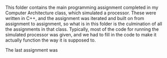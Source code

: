 This folder contains the main programming assignment completed in my Computer Architecture class, which simulated a processor. These were written in C++, and the assignment was iterated and built on from assignment to assignment, so what is in this folder is the culmination of all the assignments in that class. Typically, most of the code for running the simulated processor was given, and we had to fill in the code to make it actually function the way it is supposed to.

The last assignment was 
